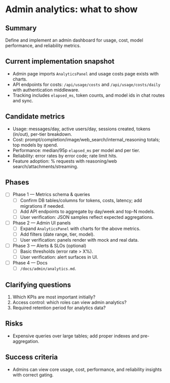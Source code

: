 # Admin analytics: what to show

## Summary

Define and implement an admin dashboard for usage, cost, model performance, and reliability metrics.

## Current implementation snapshot

- Admin page imports `AnalyticsPanel` and usage costs page exists with charts.
- API endpoints for costs: `/api/usage/costs` and `/api/usage/costs/daily` with authentication middleware.
- Tracking includes `elapsed_ms`, token counts, and model ids in chat routes and sync.

## Candidate metrics

- Usage: messages/day, active users/day, sessions created, tokens (in/out), per-tier breakdown.
- Cost: prompt/completion/image/web_search/internal_reasoning totals; top models by spend.
- Performance: median/95p `elapsed_ms` per model and per tier.
- Reliability: error rates by error code; rate limit hits.
- Feature adoption: % requests with reasoning/web search/attachments/streaming.

## Phases

- [ ] Phase 1 — Metrics schema & queries
  - [ ] Confirm DB tables/columns for tokens, costs, latency; add migrations if needed.
  - [ ] Add API endpoints to aggregate by day/week and top-N models.
  - [ ] User verification: JSON samples reflect expected aggregations.
- [ ] Phase 2 — Admin UI panels
  - [ ] Expand `AnalyticsPanel` with charts for the above metrics.
  - [ ] Add filters (date range, tier, model).
  - [ ] User verification: panels render with mock and real data.
- [ ] Phase 3 — Alerts & SLOs (optional)
  - [ ] Basic thresholds (error rate > X%).
  - [ ] User verification: alert surfaces in UI.
- [ ] Phase 4 — Docs
  - [ ] `/docs/admin/analytics.md`.

## Clarifying questions

1. Which KPIs are most important initially?
2. Access control: which roles can view admin analytics?
3. Required retention period for analytics data?

## Risks

- Expensive queries over large tables; add proper indexes and pre-aggregation.

## Success criteria

- Admins can view core usage, cost, performance, and reliability insights with correct gating.
